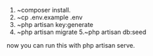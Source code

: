 1. ~composer install.
2. ~cp .env.example .env
3. ~php artisan key:generate
4. ~php artisan migrate
5.~php artisan db:seed

now you can run this with php artisan serve.